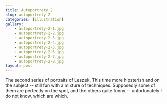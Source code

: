 ```yaml
---
title: Autoportrety 2
slug: autoportrety-2
categories: [illustration]
gallery:
    - autoportrety-2-1.jpg
    - autoportrety-2-2.jpg
    - autoportrety-2-3.jpg
    - autoportrety-2-4.jpg
    - autoportrety-2-5.jpg
    - autoportrety-2-6.jpg
    - autoportrety-2-7.jpg
    - autoportrety-2-8.jpg
layout: post
---
```


The second series of portraits of Leszek. This time more hipsterish and on the subject -- still fun with a mixture of techniques. Supposedly some of them are perfectly on the spot, and the others quite funny -- unfortunately I do not know, which are which.
